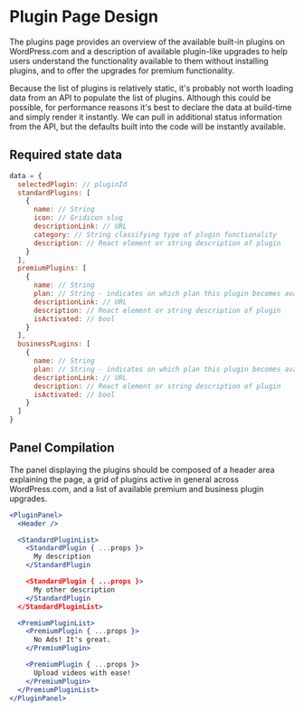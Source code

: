 # Plugin Page Design

The plugins page provides an overview of the available built-in plugins on WordPress.com and a description of available plugin-like upgrades to help users understand the functionality available to them without installing plugins, and to offer the upgrades for premium functionality.

Because the list of plugins is relatively static, it's probably not worth loading data from an API to populate the list of plugins. Although this could be possible, for performance reasons it's best to declare the data at build-time and simply render it instantly. We can pull in additional status information from the API, but the defaults built into the code will be instantly available.

## Required state data

```js
data = {
  selectedPlugin: // pluginId
  standardPlugins: [
    {
      name: // String
      icon: // Gridicon slug
      descriptionLink: // URL
      category: // String classifying type of plugin functionality
      description: // React element or string description of plugin
    }
  ],
  premiumPlugins: [
    {
      name: // String
      plan: // String - indicates on which plan this plugin becomes available
      descriptionLink: // URL
      description: // React element or string description of plugin
      isActivated: // bool  
    }
  ],
  businessPLugins: [
    {
      name: // String
      plan: // String - indicates on which plan this plugin becomes available
      descriptionLink: // URL
      description: // React element or string description of plugin
      isActivated: // bool  
    }
  ]
}
```

## Panel Compilation

The panel displaying the plugins should be composed of a header area explaining the page, a grid of plugins active in general across WordPress.com, and a list of available premium and business plugin upgrades.
  
```jsx
<PluginPanel>
  <Header />

  <StandardPluginList>
    <StandardPlugin { ...props }>
      My description
    </StandardPlugin

    <StandardPlugin { ...props }>
      My other description
    </StandardPlugin
  </StandardPluginList>

  <PremiumPluginList>
    <PremiumPlugin { ...props }>
      No Ads! It's great.
    </PremiumPlugin>

    <PremiumPlugin { ...props }>
      Upload videos with ease!
    </PremiumPlugin>
  </PremiumPluginList>
</PluginPanel>
```
